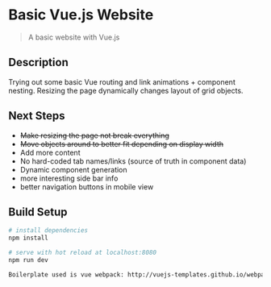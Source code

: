 # Basic Vue.js Website

> A basic website with Vue.js

## Description
Trying out some basic Vue routing and link animations + component nesting.
Resizing the page dynamically changes layout of grid objects.

## Next Steps
- ~~Make resizing the page not break everything~~
- ~~Move objects around to better fit depending on display width~~
- Add more content
- No hard-coded tab names/links (source of truth in component data)
- Dynamic component generation
- more interesting side bar info
- better navigation buttons in mobile view

## Build Setup

``` bash
# install dependencies
npm install

# serve with hot reload at localhost:8080
npm run dev

Boilerplate used is vue webpack: http://vuejs-templates.github.io/webpack